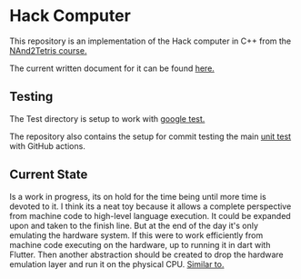 # Hack Computer

This repository is an implementation of the Hack computer in C++ from the
[NAnd2Tetris course.](https://www.coursera.org/learn/build-a-computer)

The current written document for it can be found [here.](Current/markdown/index.md#hackcomputer)

## Testing

The Test directory is setup to work with [google test.](https://github.com/google/googletest)

The repository also contains the setup for commit testing the main [unit test](Test)
with GitHub actions.

## Current State

Is a work in progress, its on hold for the time being until more time is devoted to
it. I think its a neat toy because it allows a complete perspective from machine code
to high-level language execution. It could be expanded upon and taken to the finish line.
But at the end of the day it's only emulating the hardware system. If this were to work
efficiently from machine code executing on the hardware, up to running it in dart with Flutter.
Then another abstraction should be created to drop the hardware emulation layer and run it
on the physical CPU. [Similar to.](https://github.com/chcly/MockVM)
